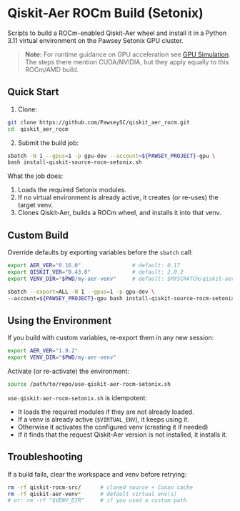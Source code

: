 # Qiskit-Aer ROCm Build (Setonix)

Scripts to build a ROCm-enabled Qiskit-Aer wheel and install it in a Python 3.11 virtual environment on the Pawsey Setonix GPU cluster.

> **Note:** For runtime guidance on GPU acceleration see [GPU Simulation](https://qiskit.github.io/qiskit-aer/tutorials/1_aersimulator.html#GPU-Simulation). The steps there mention CUDA/NVIDIA, but they apply equally to this ROCm/AMD build.

## Quick Start

1. Clone:

```bash
git clone https://github.com/PawseySC/qiskit_aer_rocm.git
cd  qiskit_aer_rocm
```
2. Submit the build job:

```bash
sbatch -N 1 --gpus=1 -p gpu-dev --account=${PAWSEY_PROJECT}-gpu \
bash install-qiskit-source-rocm-setonix.sh
```

What the job does:

1. Loads the required Setonix modules.
2. If no virtual environment is already active, it creates (or re-uses) the target venv.
3. Clones Qiskit-Aer, builds a ROCm wheel, and installs it into that venv.


## Custom Build

Override defaults by exporting variables before the `sbatch` call:

```bash
export AER_VER="0.16.0"                # default: 0.17
export QISKIT_VER="0.43.0"             # default: 2.0.2
export VENV_DIR="$PWD/my-aer-venv"     # default: $MYSCRATCH/qiskit-aer-venv-$QISKIT_AER_VER

sbatch --export=ALL -N 1 --gpus=1 -p gpu-dev \
--account=${PAWSEY_PROJECT}-gpu bash install-qiskit-source-rocm-setonix.sh
```

## Using the Environment

If you build with custom variables, re-export them in any new session:

```bash
export AER_VER="1.9.2"
export VENV_DIR="$PWD/my-aer-venv"
```

Activate (or re-activate) the environment:

```bash
source /path/to/repo/use-qiskit-aer-rocm-setonix.sh
```

`use-qiskit-aer-rocm-setonix.sh` is idempotent:

* It loads the required modules if they are not already loaded.
* If a venv is already active (`$VIRTUAL_ENV`), it keeps using it.
* Otherwise it activates the configured venv (creating it if needed)
* If it finds that the request Qiskit-Aer version is not installed, it installs it.


## Troubleshooting

If a build fails, clear the workspace and venv before retrying:

```bash
rm -rf qiskit-rocm-src/      # cloned source + Conan cache
rm -rf qiskit-aer-venv*      # default virtual env(s)
# or: rm -rf "$VENV_DIR"     # if you used a custom path
```
